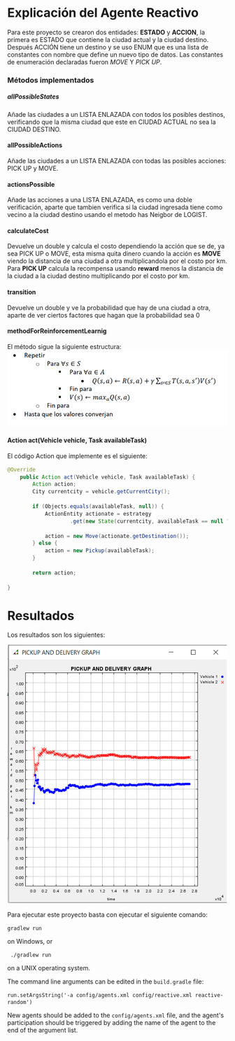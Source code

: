 # Explicación del Agente Reactivo

Para este proyecto se crearon dos entidades: **ESTADO** y **ACCION**, la primera es ESTADO que contiene la ciudad
actual y la ciudad destino. Después ACCIÓN tiene un destino y se uso ENUM que es una lista de constantes con
nombre que define un nuevo tipo de datos. Las constantes de enumeración declaradas fueron _MOVE_ Y _PICK UP_.

### Métodos implementados

##### allPossibleStates

Añade las ciudades a un LISTA ENLAZADA con todos los posibles destinos,
verificando que la misma ciudad que este en CIUDAD ACTUAL no sea la CIUDAD DESTINO.

#### allPossibleActions

Añade las ciudades a un LISTA ENLAZADA con todas las posibles acciones: PICK UP y MOVE.

#### actionsPossible

Añade las acciones a una LISTA ENLAZADA, es como una doble verificación, aparte que tambien verifica si la ciudad ingresada tiene como vecino a la ciudad destino usando el metodo has Neigbor de LOGIST.

#### calculateCost

Devuelve un double y calcula el costo dependiendo la acción que se de, ya sea PICK UP o MOVE, esta misma quita dinero cuando la acción es **MOVE** viendo la distancia de una ciudad a otra multiplicandola por el costo por km. Para **PICK UP** calcula la recompensa usando **reward** menos la distancia de la ciudad a la ciudad destino multiplicando por el costo por km.

#### transition

Devuelve un double y ve la probabilidad que hay de una ciudad a otra, aparte de ver ciertos factores que hagan que la probabilidad sea 0

#### methodForReinforcementLearnig

El método sigue la siguiente estructura:
![Image of Example](https://github.com/pablin2402/Reactivo-RIVAS/blob/master/images/template.png)

#### Action act(Vehicle vehicle, Task availableTask)

El código Action que implemente es el siguiente:

```java
@Override
	public Action act(Vehicle vehicle, Task availableTask) {
		Action action;
		City currentcity = vehicle.getCurrentCity();

		if (Objects.equals(availableTask, null)) {
			ActionEntity actionate = estrategy
					.get(new State(currentcity, availableTask == null ? null : availableTask.deliveryCity));

			action = new Move(actionate.getDestination());
		} else {
			action = new Pickup(availableTask);
		}

		return action;

}
```

# Resultados

Los resultados son los siguientes:

![Image of Example 2](https://github.com/pablin2402/Reactivo-RIVAS/blob/master/images/graph_095.png)

Para ejecutar este proyecto basta con ejecutar el siguiente comando:

    gradlew run

on Windows, or

     ./gradlew run

on a UNIX operating system.

The command line arguments can be edited in the `build.gradle` file:

    run.setArgsString('-a config/agents.xml config/reactive.xml reactive-random')

New agents should be added to the `config/agents.xml` file, and the agent's
participation should be triggered by adding the name of the agent to the end
of the argument list.
